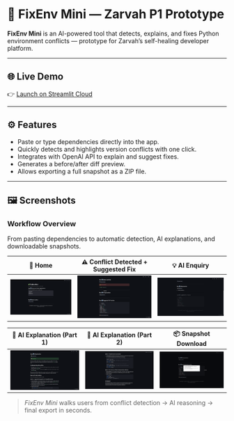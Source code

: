 # 🧩 FixEnv Mini — Zarvah P1 Prototype

**FixEnv Mini** is an AI-powered tool that detects, explains, and fixes Python environment conflicts — prototype for Zarvah’s self-healing developer platform.

---

## 🌐 Live Demo
👉 [Launch on Streamlit Cloud](https://fixenvmini-zarvahp1.streamlit.app)

---

## ⚙️ Features
- Paste or type dependencies directly into the app.
- Quickly detects and highlights version conflicts with one click.
- Integrates with OpenAI API to explain and suggest fixes.
- Generates a before/after diff preview.
- Allows exporting a full snapshot as a ZIP file.

---

## 🖼️ Screenshots

### Workflow Overview  
From pasting dependencies to automatic detection, AI explanations, and downloadable snapshots.

| 🧩 Home | ⚠️ Conflict Detected + Suggested Fix | 💡 AI Enquiry |
|:--:|:--:|:--:|
| ![Home](assets/home.png) | ![Conflict + Fix Preview](assets/detect_conflicts.png) | ![AI Enquiry](assets/ai_enquiry.png) |

| 🧠 AI Explanation (Part 1) | 🧩 AI Explanation (Part 2) | 📦 Snapshot Download |
|:--:|:--:|:--:|
| ![AI Explained 1](assets/ai_explained_1.png) | ![AI Explained 2](assets/ai_explained_2.png) | ![Download](assets/snapshot_download.png) |

> *FixEnv Mini* walks users from conflict detection → AI reasoning → final export in seconds.
